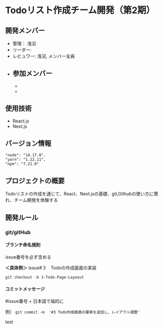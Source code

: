 # Todoリスト作成チーム開発（第2期）
## 開発メンバー
- 管理： 浅沼
- リーダー: 
- レビュワー: 浅沼, メンバー全員
- 参加メンバー
  - 
  - 
  - 

## 使用技術
- React.js
- Next.js

## バージョン情報

```
"node": "14.17.0",
"yarn": "1.22.11",
"npm": "7.21.0"
```

## プロジェクトの概要

Todoリストの作成を通じて、React、Next.jsの基礎、git,Githubの使い方に慣れ、チーム開発を体験する

## 開発ルール

### git/gitHub

#### ブランチ命名規則
  issue番号を必ず含める
  
  **＜具体例＞**
  issue#３　Todoの作成画面の実装　
  
  `git checkout -b 3-Todo-Page-Layoout`

#### コミットメッセージ

 #issue番号 + 日本語で端的に 
  
例）
`git commit -m  '#3 Todo作成画面の要素を追加し、レイアウト調整' `

test